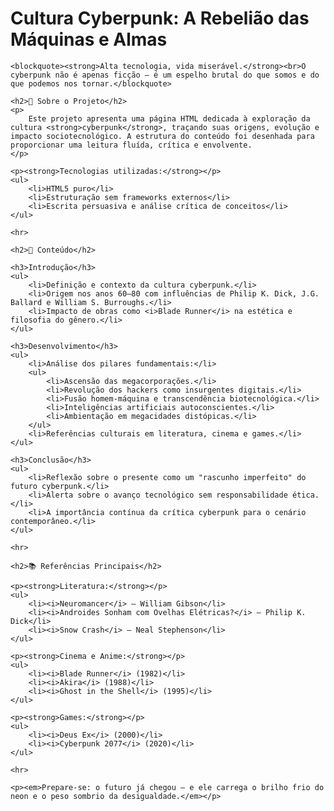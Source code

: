 <!DOCTYPE html>
<html lang="pt-BR">
<head>
    <meta charset="UTF-8">
    <meta name="viewport" content="width=device-width, initial-scale=1.0">
    <title>README - Cultura Cyberpunk</title>
</head>
<body>
    <h1>Cultura Cyberpunk: A Rebelião das Máquinas e Almas</h1>

    <blockquote><strong>Alta tecnologia, vida miserável.</strong><br>O cyberpunk não é apenas ficção — é um espelho brutal do que somos e do que podemos nos tornar.</blockquote>

    <h2>📄 Sobre o Projeto</h2>
    <p>
        Este projeto apresenta uma página HTML dedicada à exploração da cultura <strong>cyberpunk</strong>, traçando suas origens, evolução e impacto sociotecnológico. A estrutura do conteúdo foi desenhada para proporcionar uma leitura fluída, crítica e envolvente.
    </p>

    <p><strong>Tecnologias utilizadas:</strong></p>
    <ul>
        <li>HTML5 puro</li>
        <li>Estruturação sem frameworks externos</li>
        <li>Escrita persuasiva e análise crítica de conceitos</li>
    </ul>

    <hr>

    <h2>🧠 Conteúdo</h2>

    <h3>Introdução</h3>
    <ul>
        <li>Definição e contexto da cultura cyberpunk.</li>
        <li>Origem nos anos 60–80 com influências de Philip K. Dick, J.G. Ballard e William S. Burroughs.</li>
        <li>Impacto de obras como <i>Blade Runner</i> na estética e filosofia do gênero.</li>
    </ul>

    <h3>Desenvolvimento</h3>
    <ul>
        <li>Análise dos pilares fundamentais:</li>
        <ul>
            <li>Ascensão das megacorporações.</li>
            <li>Revolução dos hackers como insurgentes digitais.</li>
            <li>Fusão homem-máquina e transcendência biotecnológica.</li>
            <li>Inteligências artificiais autoconscientes.</li>
            <li>Ambientação em megacidades distópicas.</li>
        </ul>
        <li>Referências culturais em literatura, cinema e games.</li>
    </ul>

    <h3>Conclusão</h3>
    <ul>
        <li>Reflexão sobre o presente como um "rascunho imperfeito" do futuro cyberpunk.</li>
        <li>Alerta sobre o avanço tecnológico sem responsabilidade ética.</li>
        <li>A importância contínua da crítica cyberpunk para o cenário contemporâneo.</li>
    </ul>

    <hr>

    <h2>📚 Referências Principais</h2>

    <p><strong>Literatura:</strong></p>
    <ul>
        <li><i>Neuromancer</i> — William Gibson</li>
        <li><i>Androides Sonham com Ovelhas Elétricas?</i> — Philip K. Dick</li>
        <li><i>Snow Crash</i> — Neal Stephenson</li>
    </ul>

    <p><strong>Cinema e Anime:</strong></p>
    <ul>
        <li><i>Blade Runner</i> (1982)</li>
        <li><i>Akira</i> (1988)</li>
        <li><i>Ghost in the Shell</i> (1995)</li>
    </ul>

    <p><strong>Games:</strong></p>
    <ul>
        <li><i>Deus Ex</i> (2000)</li>
        <li><i>Cyberpunk 2077</i> (2020)</li>
    </ul>

    <hr>

    <p><em>Prepare-se: o futuro já chegou — e ele carrega o brilho frio do neon e o peso sombrio da desigualdade.</em></p>

</body>
</html>
